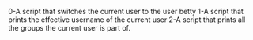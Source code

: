 0-A script that switches the current user to the user betty
1-A script that prints the effective username of the current user
2-A script that prints all the groups the current user is part of.
